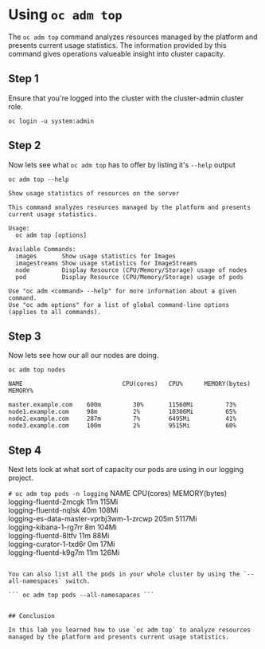 # Using `oc adm top`

The `oc adm top` command analyzes resources managed by the platform and presents current usage statistics. The information provided by this command gives operations valueable insight into cluster capacity.

## Step 1

Ensure that you're logged into the cluster with the cluster-admin cluster role.

``` oc login -u system:admin ```

## Step 2

Now lets see what `oc adm top` has to offer by listing it's `--help` output

``` oc adm top --help ```
``` # oc adm top --help
Show usage statistics of resources on the server 

This command analyzes resources managed by the platform and presents current usage statistics.

Usage:
  oc adm top [options]

Available Commands:
  images       Show usage statistics for Images
  imagestreams Show usage statistics for ImageStreams
  node         Display Resource (CPU/Memory/Storage) usage of nodes
  pod          Display Resource (CPU/Memory/Storage) usage of pods

Use "oc adm <command> --help" for more information about a given command.
Use "oc adm options" for a list of global command-line options (applies to all commands).
```

## Step 3

Now lets see how our all our nodes are doing.

``` oc adm top nodes ```
``` # oc adm top nodes
NAME                            CPU(cores)   CPU%      MEMORY(bytes)   MEMORY%   

master.example.com    600m         30%       11560Mi         73%       
node1.example.com     98m          2%        10306Mi         65%       
node2.example.com     287m         7%        6495Mi          41%  
node3.example.com     100m         2%        9515Mi          60%       

```

## Step 4

Next lets look at what sort of capacity our pods are using in our logging project.

```# oc adm top pods -n logging```
NAME                                      CPU(cores)   MEMORY(bytes)   
logging-fluentd-2mcgk                     11m          115Mi           
logging-fluentd-nqlsk                     40m          108Mi           
logging-es-data-master-vprbj3wm-1-zrcwp   205m         5117Mi          
logging-kibana-1-rg7rr                    8m           104Mi           
logging-fluentd-8ltfv                     11m          88Mi            
logging-curator-1-txd6r                   0m           17Mi            
logging-fluentd-k9g7m                     11m          126Mi           
```

You can also list all the pods in your whole cluster by using the `--all-namespaces` switch.

``` oc adm top pods --all-namesapaces ```


## Conclusion

In this lab you learned how to use `oc adm top` to analyze resources managed by the platform and presents current usage statistics.
